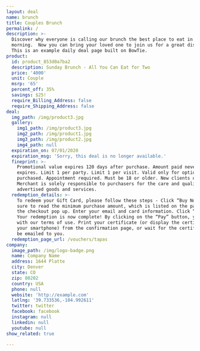 ```yaml
---
layout: deal
name: brunch
title: Couples Brunch
permalink: /
description: >-
  Discover why everyone is calling our brunch the best place to eat in the
  morning.  Now you can bring your loved one to join us for a great discount!
  This is an example daily deal page built on BowTie.
product:
  id: product_853d0a7ba2
  description: Sunday Brunch - All You Can Eat for Two
  price: '4000'
  unit: Couple
  msrp: '65'
  percent_off: 35%
  savings: $25!
  require_Billing_Address: false
  require_Shipping_Address: false
deal:
  img_path: /img/product3.jpg
  gallery:
    img1_path: /img/product3.jpg
    img2_path: /img/product1.jpg
    img3_path: /img/product2.jpg
    img4_path: null
  expiration_on: 07/01/2020
  expiration_msg: 'Sorry, this deal is no longer available.'
  fineprint: >-
    Promotional value expires 120 days after purchase. Amount paid never
    expires. Limit 1 per party. Limit 1 per visit. Valid only for option
    purchased. Appointment required. Must be 18 or older. New clients only.
    Merchant is solely responsible to purchasers for the care and quality of the
    advertised goods and services.
  redemption_details: >-
    To redeem your Gift Card, please follow these steps - Click “Buy Now” be
    sure to read the minimum purchase amount, which is listed on the page and in
    the checkout pop up. Enter your email and card information. Click “Pay.”
    Your redemption is now complete! By clicking on the “Pay” button, you agree
    with our terms of use. Print your certificate (or display the certificate on
    your smartphone) from the confirmation page, or wait for the certificate to
    be emailed to you.
  redemption_page_url: /vouchers/tapas
company:
  image_path: /img/logo-badge.png
  name: Company Name
  address: 1644 Platte
  city: Denver
  state: CO
  zip: 80202
  country: USA
  phone: null
  website: 'http://example.com'
  latlng: '39.733536,-104.992611'
  twitter: twitter
  facebook: facebook
  instagram: null
  linkedin: null
  youtube: null
show_related: true

---
```







